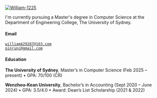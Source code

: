 [![William-1225](https://img.shields.io/badge/William--1225-blue?logo=github)](https://github.com/William-1225)

I'm currently pursuing a Master's degree in Computer Science at the Department of Engineering College, The University of Sydney.

#### Email

<code>william429287@163.com</code>  
<code>pinrunc@gmail.com</code>

#### Education

**The University of Sydney**, Master’s in Computer Science (Feb 2025 – present)
• GPA: 70/100 (CR)

**Wenzhou-Kean University**, Bachelor’s in Accounting (Sept 2020 – June 2024)
• GPA: 3.5/4.0
• Award: Dean’s List Scholarship (2021 & 2022)
